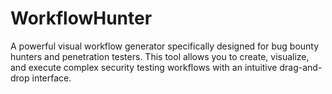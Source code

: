 # WorkflowHunter
A powerful visual workflow generator specifically designed for bug bounty hunters and penetration testers. This tool allows you to create, visualize, and execute complex security testing workflows with an intuitive drag-and-drop interface.
